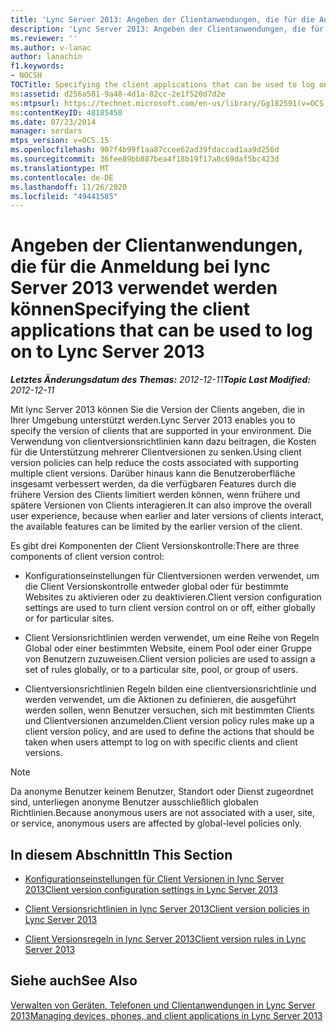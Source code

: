 ```yaml
---
title: 'Lync Server 2013: Angeben der Clientanwendungen, die für die Anmeldung bei lync Server 2013 verwendet werden können'
description: 'Lync Server 2013: Angeben der Clientanwendungen, die für die Anmeldung bei lync Server 2013 verwendet werden können.'
ms.reviewer: ''
ms.author: v-lanac
author: lanachin
f1.keywords:
- NOCSH
TOCTitle: Specifying the client applications that can be used to log on to Lync Server 2013
ms:assetid: d256a581-9a48-4d1a-82cc-2e1f520d7d2e
ms:mtpsurl: https://technet.microsoft.com/en-us/library/Gg182591(v=OCS.15)
ms:contentKeyID: 48185450
ms.date: 07/23/2014
manager: serdars
mtps_version: v=OCS.15
ms.openlocfilehash: 907f4b99f1aa87ccee62ad39fdaccad1aa9d256d
ms.sourcegitcommit: 36fee89bb887bea4f18b19f17a8c69daf5bc423d
ms.translationtype: MT
ms.contentlocale: de-DE
ms.lasthandoff: 11/26/2020
ms.locfileid: "49441585"
---
```

# <a name="specifying-the-client-applications-that-can-be-used-to-log-on-to-lync-server-2013"></a><span data-ttu-id="a758c-103">Angeben der Clientanwendungen, die für die Anmeldung bei lync Server 2013 verwendet werden können</span><span class="sxs-lookup"><span data-stu-id="a758c-103">Specifying the client applications that can be used to log on to Lync Server 2013</span></span>

<div data-xmlns="http://www.w3.org/1999/xhtml">

<div class="topic" data-xmlns="http://www.w3.org/1999/xhtml" data-msxsl="urn:schemas-microsoft-com:xslt" data-cs="https://msdn.microsoft.com/">

<div data-asp="https://msdn2.microsoft.com/asp">



</div>

<div id="mainSection">

<div id="mainBody"><span data-ttu-id="a758c-104">

<span> </span></span><span class="sxs-lookup"><span data-stu-id="a758c-104">

<span> </span></span></span>

<span data-ttu-id="a758c-105">_**Letztes Änderungsdatum des Themas:** 2012-12-11_</span><span class="sxs-lookup"><span data-stu-id="a758c-105">_**Topic Last Modified:** 2012-12-11_</span></span>

<span data-ttu-id="a758c-106">Mit lync Server 2013 können Sie die Version der Clients angeben, die in Ihrer Umgebung unterstützt werden.</span><span class="sxs-lookup"><span data-stu-id="a758c-106">Lync Server 2013 enables you to specify the version of clients that are supported in your environment.</span></span> <span data-ttu-id="a758c-107">Die Verwendung von clientversionsrichtlinien kann dazu beitragen, die Kosten für die Unterstützung mehrerer Clientversionen zu senken.</span><span class="sxs-lookup"><span data-stu-id="a758c-107">Using client version policies can help reduce the costs associated with supporting multiple client versions.</span></span> <span data-ttu-id="a758c-108">Darüber hinaus kann die Benutzeroberfläche insgesamt verbessert werden, da die verfügbaren Features durch die frühere Version des Clients limitiert werden können, wenn frühere und spätere Versionen von Clients interagieren.</span><span class="sxs-lookup"><span data-stu-id="a758c-108">It can also improve the overall user experience, because when earlier and later versions of clients interact, the available features can be limited by the earlier version of the client.</span></span>

<span data-ttu-id="a758c-109">Es gibt drei Komponenten der Client Versionskontrolle:</span><span class="sxs-lookup"><span data-stu-id="a758c-109">There are three components of client version control:</span></span>

  - <span data-ttu-id="a758c-110">Konfigurationseinstellungen für Clientversionen werden verwendet, um die Client Versionskontrolle entweder global oder für bestimmte Websites zu aktivieren oder zu deaktivieren.</span><span class="sxs-lookup"><span data-stu-id="a758c-110">Client version configuration settings are used to turn client version control on or off, either globally or for particular sites.</span></span>

  - <span data-ttu-id="a758c-111">Client Versionsrichtlinien werden verwendet, um eine Reihe von Regeln Global oder einer bestimmten Website, einem Pool oder einer Gruppe von Benutzern zuzuweisen.</span><span class="sxs-lookup"><span data-stu-id="a758c-111">Client version policies are used to assign a set of rules globally, or to a particular site, pool, or group of users.</span></span>

  - <span data-ttu-id="a758c-112">Clientversionsrichtlinien Regeln bilden eine clientversionsrichtlinie und werden verwendet, um die Aktionen zu definieren, die ausgeführt werden sollen, wenn Benutzer versuchen, sich mit bestimmten Clients und Clientversionen anzumelden.</span><span class="sxs-lookup"><span data-stu-id="a758c-112">Client version policy rules make up a client version policy, and are used to define the actions that should be taken when users attempt to log on with specific clients and client versions.</span></span>

<div>


> [!NOTE]  
> <span data-ttu-id="a758c-113">Da anonyme Benutzer keinem Benutzer, Standort oder Dienst zugeordnet sind, unterliegen anonyme Benutzer ausschließlich globalen Richtlinien.</span><span class="sxs-lookup"><span data-stu-id="a758c-113">Because anonymous users are not associated with a user, site, or service, anonymous users are affected by global-level policies only.</span></span>



</div>

<div>

## <a name="in-this-section"></a><span data-ttu-id="a758c-114">In diesem Abschnitt</span><span class="sxs-lookup"><span data-stu-id="a758c-114">In This Section</span></span>

  - [<span data-ttu-id="a758c-115">Konfigurationseinstellungen für Client Versionen in lync Server 2013</span><span class="sxs-lookup"><span data-stu-id="a758c-115">Client version configuration settings in Lync Server 2013</span></span>](lync-server-2013-client-version-configuration-settings.md)

  - [<span data-ttu-id="a758c-116">Client Versionsrichtlinien in lync Server 2013</span><span class="sxs-lookup"><span data-stu-id="a758c-116">Client version policies in Lync Server 2013</span></span>](lync-server-2013-client-version-policies.md)

  - [<span data-ttu-id="a758c-117">Client Versionsregeln in lync Server 2013</span><span class="sxs-lookup"><span data-stu-id="a758c-117">Client version rules in Lync Server 2013</span></span>](lync-server-2013-client-version-rules.md)

</div>

<div>

## <a name="see-also"></a><span data-ttu-id="a758c-118">Siehe auch</span><span class="sxs-lookup"><span data-stu-id="a758c-118">See Also</span></span>


[<span data-ttu-id="a758c-119">Verwalten von Geräten, Telefonen und Clientanwendungen in Lync Server 2013</span><span class="sxs-lookup"><span data-stu-id="a758c-119">Managing devices, phones, and client applications in Lync Server 2013</span></span>](lync-server-2013-managing-devices-phones-and-client-applications.md)  
  

<span data-ttu-id="a758c-120"></div>

</div>

<span> </span>

</div>

</div>

</span><span class="sxs-lookup"><span data-stu-id="a758c-120"></div>

</div>

<span> </span>

</div>

</div>

</span></span></div>

